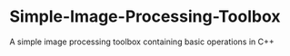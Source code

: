 # Simple-Image-Processing-Toolbox
A simple image processing toolbox containing basic operations in C++
